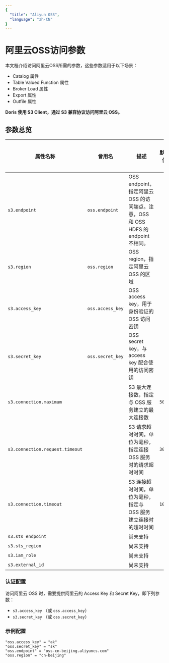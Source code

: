 ```yaml
---
{
  "title": "Aliyun OSS",
  "language": "zh-CN"
}
---
```


<!--
Licensed to the Apache Software Foundation (ASF) under one
or more contributor license agreements.  See the NOTICE file
distributed with this work for additional information
regarding copyright ownership.  The ASF licenses this file
to you under the Apache License, Version 2.0 (the
"License"); you may not use this file except in compliance
with the License.  You may obtain a copy of the License at

  http://www.apache.org/licenses/LICENSE-2.0

Unless required by applicable law or agreed to in writing,
software distributed under the License is distributed on an
"AS IS" BASIS, WITHOUT WARRANTIES OR CONDITIONS OF ANY
KIND, either express or implied.  See the License for the
specific language governing permissions and limitations
under the License.
-->

# 阿里云OSS访问参数

本文档介绍访问阿里云OSS所需的参数，这些参数适用于以下场景：

- Catalog 属性
- Table Valued Function 属性
- Broker Load 属性
- Export 属性
- Outfile 属性

**Doris 使用 S3 Client，通过 S3 兼容协议访问阿里云 OSS。**

## 参数总览
| 属性名称                            | 曾用名              | 描述                                                             | 默认值    | 是否必须 |
|---------------------------------|------------------|----------------------------------------------------------------|--------|------|
| `s3.endpoint`                   | `oss.endpoint`   | OSS endpoint，指定阿里云 OSS 的访问端点。注意，OSS 和 OSS HDFS 的 endpoint 不相同。 |        | 是    |
| `s3.region`                     | `oss.region`     | OSS region，指定阿里云 OSS 的区域                                       |        | 否    |
| `s3.access_key`                 | `oss.access_key` | OSS access key，用于身份验证的 OSS 访问密钥                                |        | 是    |
| `s3.secret_key`                 | `oss.secret_key` | OSS secret key，与 access key 配合使用的访问密钥                          |        | 是    |
| `s3.connection.maximum`         |                  | S3 最大连接数，指定与 OSS 服务建立的最大连接数                                    | `50`   | 否    |
| `s3.connection.request.timeout` |                  | S3 请求超时时间，单位为毫秒，指定连接 OSS 服务时的请求超时时间                            | `3000` | 否    |
| `s3.connection.timeout`         |                  | S3 连接超时时间，单位为毫秒，指定与 OSS 服务建立连接时的超时时间                           | `1000` | 否    |
| `s3.sts_endpoint`               |                  | 尚未支持                                                           |        | 否    |
| `s3.sts_region`                 |                  | 尚未支持                                                           |        | 否    |
| `s3.iam_role`                   |                  | 尚未支持                                                           |        | 否    |
| `s3.external_id`                |                  | 尚未支持                                                           |        | 否    |

### 认证配置
访问阿里云 OSS 时，需要提供阿里云的 Access Key 和 Secret Key，即下列参数：

- `s3.access_key` （或 `oss.access_key`）
- `s3.secret_key` （或 `oss.secret_key`）

### 示例配置

```properties
"oss.access_key" = "ak"
"oss.secret_key" = "sk"
"oss.endpoint" = "oss-cn-beijing.aliyuncs.com"
"oss.region" = "cn-beijing"
```

